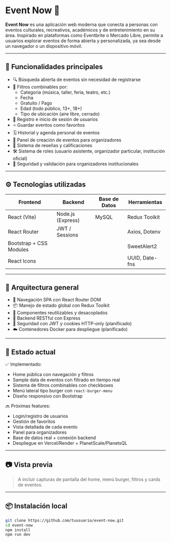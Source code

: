 # Event Now 🎉

**Event Now** es una aplicación web moderna que conecta a personas con eventos culturales, recreativos, académicos y de entretenimiento en su área. Inspirado en plataformas como Eventbrite o Mercado Libre, permite a usuarios explorar eventos de forma abierta y personalizada, ya sea desde un navegador o un dispositivo móvil.

---

## 🚀 Funcionalidades principales

- 🔍 Búsqueda abierta de eventos sin necesidad de registrarse
- 🎯 Filtros combinables por:
  - Categoría (música, taller, feria, teatro, etc.)
  - Fecha
  - Gratuito / Pago
  - Edad (todo público, 13+, 18+)
  - Tipo de ubicación (aire libre, cerrado)
- 🧾 Registro e inicio de sesión de usuarios
- ⭐ Guardar eventos como favoritos
- 🗓️ Historial y agenda personal de eventos
- 📝 Panel de creación de eventos para organizadores
- 💬 Sistema de reseñas y calificaciones
- 🛠️ Sistema de roles (usuario asistente, organizador particular, institución oficial)
- 🔐 Seguridad y validación para organizadores institucionales

---

## ⚙️ Tecnologías utilizadas

| Frontend                | Backend           | Base de Datos | Herramientas   |
| ----------------------- | ----------------- | ------------- | -------------- |
| React (Vite)            | Node.js (Express) | MySQL         | Redux Toolkit  |
| React Router            | JWT / Sessions    |               | Axios, Dotenv  |
| Bootstrap + CSS Modules |                   |               | SweetAlert2    |
| React Icons             |                   |               | UUID, Date-fns |

---

## 🧱 Arquitectura general

- 🔗 Navegación SPA con React Router DOM
- 📦 Manejo de estado global con Redux Toolkit
- 🧩 Componentes reutilizables y desacoplados
- 📁 Backend RESTful con Express
- 🔐 Seguridad con JWT y cookies HTTP-only (planificado)
- ☁️ Contenedores Docker para despliegue (planificado)

---

## 🧪 Estado actual

✅ Implementado:

- Home pública con navegación y filtros
- Sample data de eventos con filtrado en tiempo real
- Sistema de filtros combinables con checkboxes
- Menú lateral tipo burger con `react-burger-menu`
- Diseño responsivo con Bootstrap

🔜 Próximas features:

- Login/registro de usuarios
- Gestión de favoritos
- Vista detallada de cada evento
- Panel para organizadores
- Base de datos real + conexión backend
- Despliegue en Vercel/Render + PlanetScale/PlanetsQL

---

## 📷 Vista previa

> A incluir capturas de pantalla del home, menú burger, filtros y cards de eventos.

---

## 📦 Instalación local

```bash
git clone https://github.com/tuusuario/event-now.git
cd event-now
npm install
npm run dev
```
